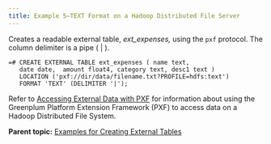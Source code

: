 ```yaml
---
title: Example 5—TEXT Format on a Hadoop Distributed File Server 
---
```


Creates a readable external table, *ext\_expenses,* using the `pxf` protocol. The column delimiter is a pipe \( \| \).

```
=# CREATE EXTERNAL TABLE ext_expenses ( name text, 
   date date,  amount float4, category text, desc1 text ) 
   LOCATION ('pxf://dir/data/filename.txt?PROFILE=hdfs:text') 
   FORMAT 'TEXT' (DELIMITER '|');

```

Refer to [Accessing External Data with PXF](pxf-overview.html) for information about using the Greenplum Platform Extension Framework \(PXF\) to access data on a Hadoop Distributed File System.

**Parent topic:** [Examples for Creating External Tables](../external/g-creating-external-tables---examples.html)

